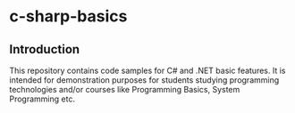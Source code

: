 # c-sharp-basics
Introduction
------------
This repository contains code samples for C# and .NET basic features. It is intended for demonstration purposes for students studying programming technologies and/or courses like Programming Basics, System Programming etc.
